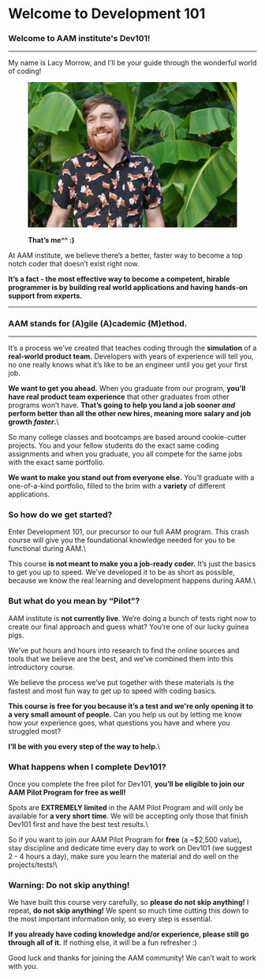 # Welcome to Development 101

### **Welcome to AAM institute's Dev101!**

****

My name is Lacy Morrow, and I'll be your guide through the wonderful world of coding!

<figure><img src=".gitbook/assets/DSC00069(1) (1).JPG" alt=""><figcaption><p><strong>That’s me^^ :)</strong></p></figcaption></figure>

At AAM institute, we believe there’s a better, faster way to become a top notch coder that doesn’t exist right now.

**It’s a fact - the most effective way to become a competent, hirable programmer is by building real world applications and having hands-on support from experts.**

****

### **AAM stands for (A)gile (A)cademic (M)ethod.**

****

It’s a process we’ve created that teaches coding through the **simulation** of a **real-world product team.** Developers with years of experience will tell you, no one really knows what it’s like to be an engineer until you get your first job.



**We want to get you ahead.** When you graduate from our program, **you’ll have real product team experience** that other graduates from other programs won’t have. **That’s going to help you land a job sooner **_**and**_** perform better than all the other new hires, meaning more salary and job growth **_**faster**_**.**\


So many college classes and bootcamps are based around cookie-cutter projects. You and your fellow students do the exact same coding assignments and when you graduate, you all compete for the same jobs with the exact same portfolio.



**We want to make you stand out from everyone else.** You’ll graduate with a one-of-a-kind portfolio, filled to the brim with a **variety** of different applications.



### So how do we get started?



Enter Development 101, our precursor to our full AAM program. This crash course will give you the foundational knowledge needed for you to be functional during AAM.\


This course **is not meant to make you a job-ready coder.** It’s just the basics to get you up to speed. We’ve developed it to be as short as possible, because we know the real learning and development happens during AAM.\


### But what do you mean by “Pilot”?



AAM institute is **not currently live**. We’re doing a bunch of tests right now to create our final approach and guess what? You’re one of our lucky guinea pigs.



We've put hours and hours into research to find the online sources and tools that we believe are the best, and we’ve combined them into this introductory course.



We believe the process we’ve put together with these materials is the fastest and most fun way to get up to speed with coding basics.



**This course is free for you because it’s a test and we're only opening it to a very small amount of people.** Can you help us out by letting me know how your experience goes, what questions you have and where you struggled most?&#x20;



**I’ll be with you every step of the way to help.**\


### What happens when I complete Dev101?



Once you complete the free pilot for Dev101, **you’ll be eligible to join our AAM Pilot Program for free as well!**



Spots are **EXTREMELY limited** in the AAM Pilot Program and will only be available for **a very short time**. We will be accepting only those that finish Dev101 first and have the best test results.\


So if you want to join our AAM Pilot Program for **free** (a \~$2,500 value)**,** stay discipline and dedicate time every day to work on Dev101 (we suggest 2 - 4 hours a day), make sure you learn the material and do well on the projects/tests!\


### Warning: Do not skip anything!



We have built this course very carefully, so **please do not skip anything!** I repeat, **do not skip anything!** We spent so much time cutting this down to the most important information only, so every step is essential.



**If you already have coding knowledge and/or experience, please still go through all of it.** If nothing else, it will be a fun refresher :)



Good luck and thanks for joining the AAM community! We can’t wait to work with you.
